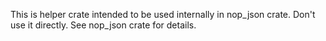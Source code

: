 This is helper crate intended to be used internally in nop_json crate. Don't use it directly. See nop_json crate for details.